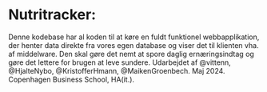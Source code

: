 # Nutritracker: 
Denne kodebase har al koden til at køre en fuldt funktionel webbapplikation, der henter data direkte fra vores egen database og viser det til klienten vha. af middelware.
Den skal gøre det nemt at spore daglig ernæringsindtag og gøre det lettere for brugen at leve sundere.
Udarbejdet af @vittenn, @HjalteNybo, @KristofferHmann, @MaikenGroenbech.
Maj 2024.
Copenhagen Business School, HA(it.).